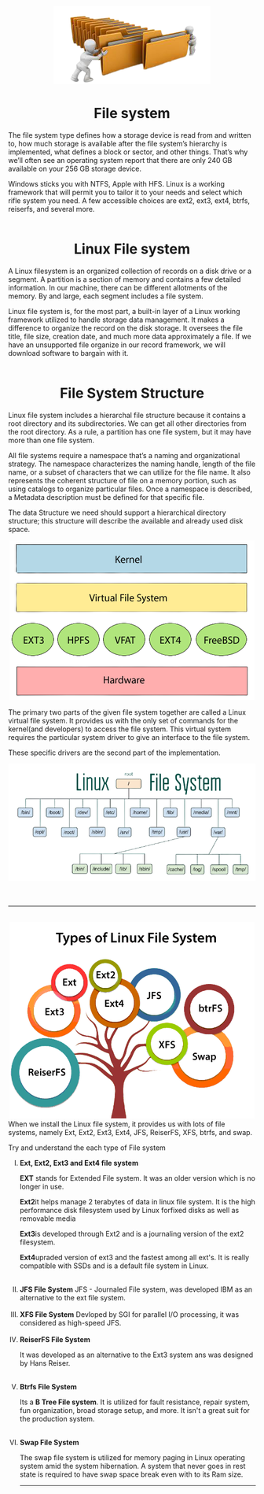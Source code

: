 <div align="center">
<img src= "images\filesysytem.png">
</div>
<h1 align ="center">File system</h1>
The file system type defines how a storage device is read from and written to, how much storage is available after the file system’s hierarchy is implemented, what defines a block or sector, and other things. That’s why we’ll often see an operating system report that there are only 240 GB available on your 256 GB storage device.

Windows sticks you with NTFS, Apple with HFS. Linux is a working framework that will permit you to tailor it to your needs and select which rifle system you need. A few accessible choices are ext2, ext3, ext4, btrfs, reiserfs, and several more.
<br><br>
<h1 align ="center">Linux File system</h1>

A Linux filesystem is an organized collection of records on a disk drive or a segment. A partition is a section of memory and contains a few detailed information. In our machine, there can be different allotments of the memory. By and large, each segment includes a file system.

Linux file system is, for the most part, a built-in layer of a Linux working framework utilized to handle storage data management. It makes a difference to organize the record on the disk storage. It oversees the file title, file size, creation date, and much more data approximately a file. If we have an unsupported file organize in our record framework, we will download software to bargain with it.
<br><br>
<h1 align ="center">File System Structure</h1>

Linux file system includes a hierarchal file structure because it contains a root directory and its subdirectories. We can get all other directories from the root directory. As a rule, a partition has one file system, but it may have more than one file system.

All file systems require a namespace that’s a naming and organizational strategy. The namespace characterizes the naming handle, length of the file name, or a subset of characters that we can utilize for the file name. It also represents the coherent structure of file on a memory portion, such as using catalogs to organize particular files. Once a namespace is described, a Metadata description must be defined for that specific file.

The data Structure we need should support a hierarchical directory structure; this structure will describe the available and already used disk space.
<div align="center">
<img src= "images\System_Structure.png">
</div>

The primary two parts of the given file system together are called a Linux virtual file system. It provides us with the only set of commands for the kernel(and developers) to access the file system. This virtual system requires the particular system driver to give an interface to the file system. 

These specific drivers are the second part of the implementation.

<div align="center">
<img src= "images\Directory-structure.png">
</div>
<br><br>
<hr>
<br>
<!-- <h1 align ="center">Types of Linux File system</h1> -->
<div align="center">
<img src= "images\typesoflinuxfilesystem.png">
</div>
When we install the Linux file system, it provides us with lots of file systems, namely Ext, Ext2, Ext3, Ext4, JFS, ReiserFS, XFS, btrfs, and swap.

<br>

Try and understand the each type of File system
<ol type="I">
<li><b>Ext, Ext2, Ext3 and Ext4 file system</b>

<b>EXT</b> stands for Extended File system. It was an older version which is no longer in use.

<b>Ext2</b>it helps manage 2 terabytes of data in linux file system. It is the high performance disk filesystem used by Linux forfixed disks as well as removable media

<b>Ext3</b>is developed through Ext2 and is a journaling version of the ext2 filesystem.

<b>Ext4</b>upraded version of ext3 and the fastest among all ext's. It is really compatible with SSDs and is a default file system in Linux.
<br><br>
<li><b>JFS File System</b>
JFS - Journaled File system, was developed IBM as an alternative to the ext file system.
<br><br>
<li><b>XFS File System</b>
Devloped by SGI for parallel I/O processing, it was considered as high-speed JFS.
<br><br>
<li><b>ReiserFS File System</b>

It was developed as an alternative to the Ext3 system ans was designed by Hans Reiser.
<br><br>
<li><b>Btrfs File System</b>

Its a <b> B Tree File system</b>. It is utilized for fault resistance, repair system, fun organization, broad storage setup, and more. It isn't a great suit for the production system.
<br><br>
<li><b>Swap File System</b>

The swap file system is utilized for memory paging in Linux operating system amid the system hibernation. A system that never goes in rest state is required to have swap space break even with to its Ram size.

<hr>